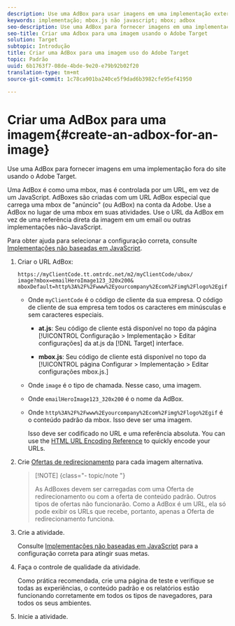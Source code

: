 ```yaml
---
description: Use uma AdBox para usar imagens em uma implementação externa.
keywords: implementação; mbox.js não javascript; mbox; adbox
seo-description: Use uma AdBox para fornecer imagens em uma implementação fora do site, usando o Adobe Target.
seo-title: Criar uma Adbox para uma imagem usando o Adobe Target
solution: Target
subtopic: Introdução
title: Criar uma AdBox para uma imagem uso do Adobe Target
topic: Padrão
uuid: 6b1763f7-08de-4bde-9e20-e79b92b02f20
translation-type: tm+mt
source-git-commit: 1c78ca901ba240ce5f9dad6b3982cfe95ef41950

---
```



# Criar uma AdBox para uma imagem{#create-an-adbox-for-an-image}

Use uma AdBox para fornecer imagens em uma implementação fora do site usando o Adobe Target.

Uma AdBox é como uma mbox, mas é controlada por um URL, em vez de um JavaScript. AdBoxes são criadas com um URL AdBox especial que carrega uma mbox de "anúncio" (ou AdBox) na conta da Adobe. Use a AdBox no lugar de uma mbox em suas atividades. Use o URL da AdBox em vez de uma referência direta da imagem em um email ou outras implementações não-JavaScript.

Para obter ajuda para selecionar a configuração correta, consulte  [Implementações não baseadas em JavaScript](../../c-implementing-target/c-non-javascript-based-implementation/non-javascript-based-implementation.md#concept_4799C58B081A43F6B3B8CC25A8D5D7C4).

1. Criar o URL AdBox:

   ```
   https://myClientCode.tt.omtrdc.net/m2/myClientCode/ubox/
   image?mbox=emailHeroImage123_320x200&
   mboxDefault=http%3A%2F%2Fwww%2Eyourcompany%2Ecom%2Fimg%2Flogo%2Egif
   ```

   * Onde `myClientCode` é o código de cliente da sua empresa. O código de cliente de sua empresa tem todos os caracteres em minúsculas e sem caracteres especiais.

      * **at.js**: Seu código de cliente está disponível no topo da página [!UICONTROL Configuração &gt; Implementação &gt; Editar configurações] da at.js da [!DNL Target] interface.

      * **mbox.js**: Seu código de cliente está disponível no topo da [!UICONTROL página Configurar &gt; Implementação &gt; Editar configurações mbox.js.]
   * Onde `image` é o tipo de chamada. Nesse caso, uma imagem.

   * Onde `emailHeroImage123_320x200` é o nome da AdBox.

   * Onde `http%3A%2F%2Fwww%2Eyourcompany%2Ecom%2Fimg%2Flogo%2Egif` é o conteúdo padrão da mbox. Isso deve ser uma imagem.

      Isso deve ser codificado no URL e uma referência absoluta. You can use the [HTML URL Encoding Reference](https://www.w3schools.com/tags/ref_urlencode.asp) to quickly encode your URLs.


1. Crie [Ofertas de redirecionamento](../../c-experiences/c-manage-content/offer-redirect.md#task_33C80CD722564303B687948261484F94) para cada imagem alternativa.

   >[!NOTE] {class="- topic/note "}
   >
   >As AdBoxes devem ser carregadas com uma Oferta de redirecionamento ou com a oferta de conteúdo padrão. Outros tipos de ofertas não funcionarão. Como a AdBox é um URL, ela só pode exibir os URLs que recebe, portanto, apenas a Oferta de redirecionamento funciona.

1. Crie a atividade.

   Consulte [Implementações não baseadas em JavaScript](../../c-implementing-target/c-non-javascript-based-implementation/non-javascript-based-implementation.md#concept_4799C58B081A43F6B3B8CC25A8D5D7C4) para a configuração correta para atingir suas metas.
1. Faça o controle de qualidade da atividade.

   Como prática recomendada, crie uma página de teste e verifique se todas as experiências, o conteúdo padrão e os relatórios estão funcionando corretamente em todos os tipos de navegadores, para todos os seus ambientes.

1. Inicie a atividade.
